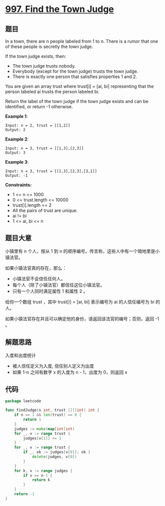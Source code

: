 # [997. Find the Town Judge](https://leetcode.com/problems/find-the-town-judge/)

## 题目

In a town, there are n people labeled from 1 to n. There is a rumor that one of these people is secretly the town judge.

If the town judge exists, then:

- The town judge trusts nobody.
- Everybody (except for the town judge) trusts the town judge.
- There is exactly one person that satisfies properties 1 and 2.

You are given an array trust where trust[i] = [ai, bi] representing that the person labeled ai trusts the person labeled bi.

Return the label of the town judge if the town judge exists and can be identified, or return -1 otherwise.

**Example 1**:

    Input: n = 2, trust = [[1,2]]
    Output: 2

**Example 2**:

    Input: n = 3, trust = [[1,3],[2,3]]
    Output: 3

**Example 3**:

    Input: n = 3, trust = [[1,3],[2,3],[3,1]]
    Output: -1

**Constraints:**

- 1 <= n <= 1000
- 0 <= trust.length <= 10000
- trust[i].length == 2
- All the pairs of trust are unique.
- ai != bi
- 1 <= ai, bi <= n

## 题目大意

小镇里有 n 个人，按从 1 到 n 的顺序编号。传言称，这些人中有一个暗地里是小镇法官。

如果小镇法官真的存在，那么：

- 小镇法官不会信任任何人。
- 每个人（除了小镇法官）都信任这位小镇法官。
- 只有一个人同时满足属性 1 和属性 2 。

给你一个数组 trust ，其中 trust[i] = [ai, bi] 表示编号为 ai 的人信任编号为 bi 的人。

如果小镇法官存在并且可以确定他的身份，请返回该法官的编号；否则，返回 -1 。

## 解题思路

入度和出度统计

- 被人信任定义为入度, 信任别人定义为出度
- 如果 1-n 之间有数字 x 的入度为 n - 1，出度为 0，则返回 x

## 代码

```go
package leetcode

func findJudge(n int, trust [][]int) int {
    if n == 1 && len(trust) == 0 {
        return 1
    }
    judges := make(map[int]int)
    for _, v := range trust {
        judges[v[1]] += 1
    }
    for _, v := range trust {
        if _, ok := judges[v[0]]; ok {
            delete(judges, v[0])
        }
    }
    for k, v := range judges {
        if v == n-1 {
            return k
        }
    }
    return -1
}
```